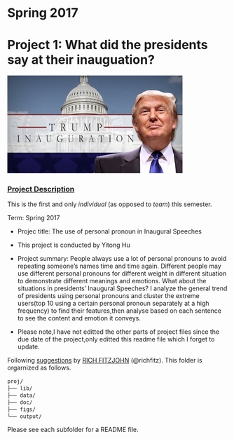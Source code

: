 # Spring 2017
# Project 1: What did the presidents say at their inauguation?

![image](figs/title.jpg)

### [Project Description](doc/)
This is the first and only *individual* (as opposed to *team*) this semester. 

Term: Spring 2017

+ Projec title: The use of personal pronoun in Inaugural Speeches
+ This project is conducted by Yitong Hu

+ Project summary: People always use a lot of personal pronouns to avoid repeating someone’s names time and time again. Different people may use different personal pronouns for different weight in different situation to demonstrate different meanings and emotions. What about the situations in presidents’ Inaugural Speeches? I analyze the general trend of presidents using personal pronouns and cluster the extreme users(top 10 using a certain personal pronoun separately at a high frequency) to find their features,then analyse based on each sentence to see the content and emotion it conveys.

+ Please note,I have not editted the other parts of project files since the due date of the project,only editted this readme file which I forget to update.

Following [suggestions](http://nicercode.github.io/blog/2013-04-05-projects/) by [RICH FITZJOHN](http://nicercode.github.io/about/#Team) (@richfitz). This folder is orgarnized as follows.

```
proj/
├── lib/
├── data/
├── doc/
├── figs/
└── output/
```

Please see each subfolder for a README file.
